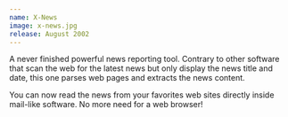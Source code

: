 ```yaml
---
name: X-News
image: x-news.jpg
release: August 2002
---
```


A never finished powerful news reporting tool. Contrary to other software that scan the web for the latest news but only display the news title and date, this one parses web pages and extracts the news content.

You can now read the news from your favorites web sites directly inside mail-like software. No more need for a web browser!
